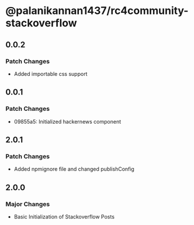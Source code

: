 # @palanikannan1437/rc4community-stackoverflow

## 0.0.2

### Patch Changes

- Added importable css support

## 0.0.1

### Patch Changes

- 09855a5: Initialized hackernews component

## 2.0.1

### Patch Changes

- Added npmignore file and changed publishConfig

## 2.0.0

### Major Changes

- Basic Initialization of Stackoverflow Posts
